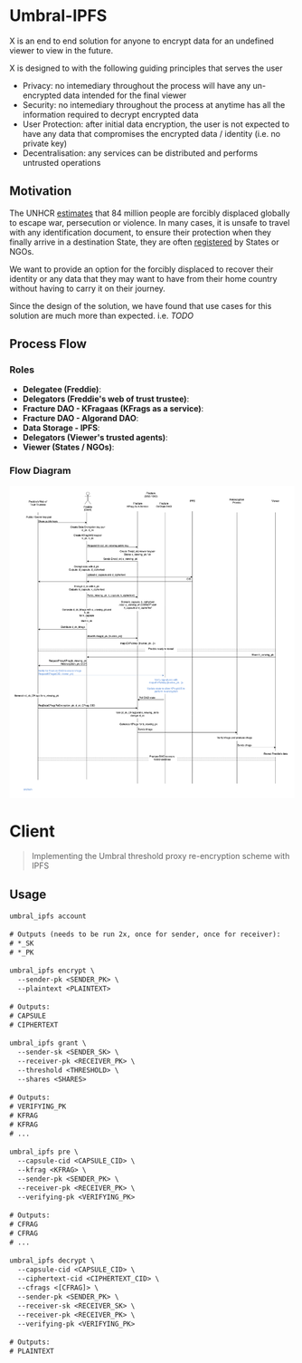 # Umbral-IPFS

X is an end to end solution for anyone to encrypt data for an undefined viewer to view in the future.

X is designed to with the following guiding principles that serves the user

- Privacy: no intemediary throughout the process will have any un-encrypted data intended for the final viewer
- Security: no intemediary throughout the process at anytime has all the information required to decrypt encrypted data
- User Protection: after initial data encryption, the user is not expected to have any data that compromises the encrypted data / identity (i.e. no private key)
- Decentralisation: any services can be distributed and performs untrusted operations

## Motivation

The UNHCR [estimates] that 84 million people are forcibly displaced globally to escape war, persecution or violence.
In many cases, it is unsafe to travel with any identification document,
to ensure their protection when they finally arrive in a destination State,
they are often [registered] by States or NGOs.

We want to provide an option for the forcibly displaced to recover their identity or any data that they may want to have from their home country without having to carry it on their journey.

Since the design of the solution, we have found that use cases for this solution are much more than expected. i.e. _TODO_

[registered]: https://www.unhcr.org/registration.html
[estimates]: https://www.unhcr.org/refugee-statistics/

## Process Flow

### Roles

- **Delegatee (Freddie)**:
- **Delegators (Freddie's web of trust trustee)**:
- **Fracture DAO - KFragaas (KFrags as a service)**:
- **Fracture DAO - Algorand DAO**:
- **Data Storage - IPFS**:
- **Delegators (Viewer's trusted agents)**:
- **Viewer (States / NGOs)**:

### Flow Diagram

![flowdiagram](assets/fracture.png)

# Client

> Implementing the Umbral threshold proxy re-encryption scheme with IPFS

## Usage

```
umbral_ipfs account

# Outputs (needs to be run 2x, once for sender, once for receiver):
# *_SK
# *_PK

umbral_ipfs encrypt \
  --sender-pk <SENDER_PK> \
  --plaintext <PLAINTEXT>

# Outputs:
# CAPSULE
# CIPHERTEXT

umbral_ipfs grant \
  --sender-sk <SENDER_SK> \
  --receiver-pk <RECEIVER_PK> \
  --threshold <THRESHOLD> \
  --shares <SHARES>

# Outputs:
# VERIFYING_PK
# KFRAG
# KFRAG
# ...

umbral_ipfs pre \
  --capsule-cid <CAPSULE_CID> \
  --kfrag <KFRAG> \
  --sender-pk <SENDER_PK> \
  --receiver-pk <RECEIVER_PK> \
  --verifying-pk <VERIFYING_PK>

# Outputs:
# CFRAG
# CFRAG
# ...

umbral_ipfs decrypt \
  --capsule-cid <CAPSULE_CID> \
  --ciphertext-cid <CIPHERTEXT_CID> \
  --cfrags <[CFRAG]> \
  --sender-pk <SENDER_PK> \
  --receiver-sk <RECEIVER_SK> \
  --receiver-pk <RECEIVER_PK> \
  --verifying-pk <VERIFYING_PK>

# Outputs:
# PLAINTEXT
```
